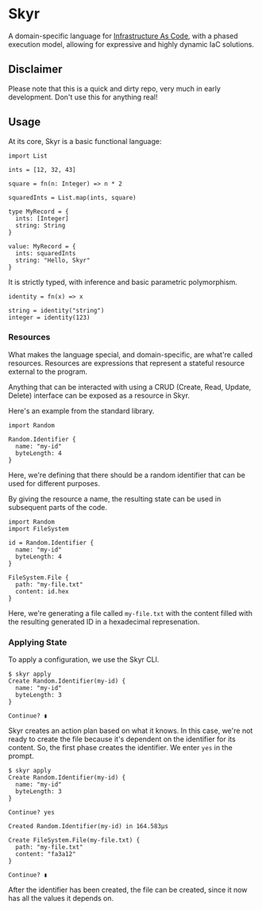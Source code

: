 # Skyr

A domain-specific language for [Infrastructure As Code][iac], with a phased execution model,
allowing for expressive and highly dynamic IaC solutions.

[iac]: https://en.wikipedia.org/wiki/Infrastructure_as_code

## Disclaimer

Please note that this is a quick and dirty repo, very much in early development.
Don't use this for anything real!

## Usage

At its core, Skyr is a basic functional language:

```skyr
import List

ints = [12, 32, 43]

square = fn(n: Integer) => n * 2

squaredInts = List.map(ints, square)

type MyRecord = {
  ints: [Integer]
  string: String
}

value: MyRecord = {
  ints: squaredInts
  string: "Hello, Skyr"
}
```

It is strictly typed, with inference and basic parametric polymorphism.

```skyr
identity = fn(x) => x

string = identity("string")
integer = identity(123)
```

### Resources

What makes the language special, and domain-specific, are what're called resources.
Resources are expressions that represent a stateful resource external to the program.

Anything that can be interacted with using a CRUD (Create, Read, Update, Delete) interface
can be exposed as a resource in Skyr.

Here's an example from the standard library.

```skyr
import Random

Random.Identifier {
  name: "my-id"
  byteLength: 4
}
```

Here, we're defining that there should be a random identifier that can be used for
different purposes.

By giving the resource a name, the resulting state can be used in subsequent parts of
the code.

```skyr
import Random
import FileSystem

id = Random.Identifier {
  name: "my-id"
  byteLength: 4
}

FileSystem.File {
  path: "my-file.txt"
  content: id.hex
}
```

Here, we're generating a file called `my-file.txt` with the content filled with the
resulting generated ID in a hexadecimal represenation.

### Applying State

To apply a configuration, we use the Skyr CLI.

```shell
$ skyr apply
Create Random.Identifier(my-id) {
  name: "my-id"
  byteLength: 3
}

Continue? ▮
```

Skyr creates an action plan based on what it knows. In this case, we're not ready to
create the file because it's dependent on the identifier for its content. So, the first
phase creates the identifier. We enter `yes` in the prompt.

```shell
$ skyr apply
Create Random.Identifier(my-id) {
  name: "my-id"
  byteLength: 3
}

Continue? yes

Created Random.Identifier(my-id) in 164.583µs

Create FileSystem.File(my-file.txt) {
  path: "my-file.txt"
  content: "fa3a12"
}

Continue? ▮
```

After the identifier has been created, the file can be created, since it now has all the
values it depends on.
